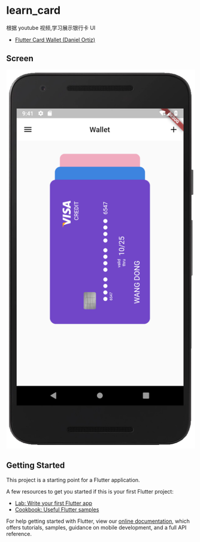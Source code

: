 # learn_card

根据 youtube 视频,学习展示银行卡 UI

- [Flutter Card Wallet (Daniel Ortiz)](https://www.youtube.com/watch?v=pr3gxvGTiE4)

## Screen

![](./doc/1.png)

## Getting Started

This project is a starting point for a Flutter application.

A few resources to get you started if this is your first Flutter project:

- [Lab: Write your first Flutter app](https://flutter.io/docs/get-started/codelab)
- [Cookbook: Useful Flutter samples](https://flutter.io/docs/cookbook)

For help getting started with Flutter, view our
[online documentation](https://flutter.io/docs), which offers tutorials,
samples, guidance on mobile development, and a full API reference.
